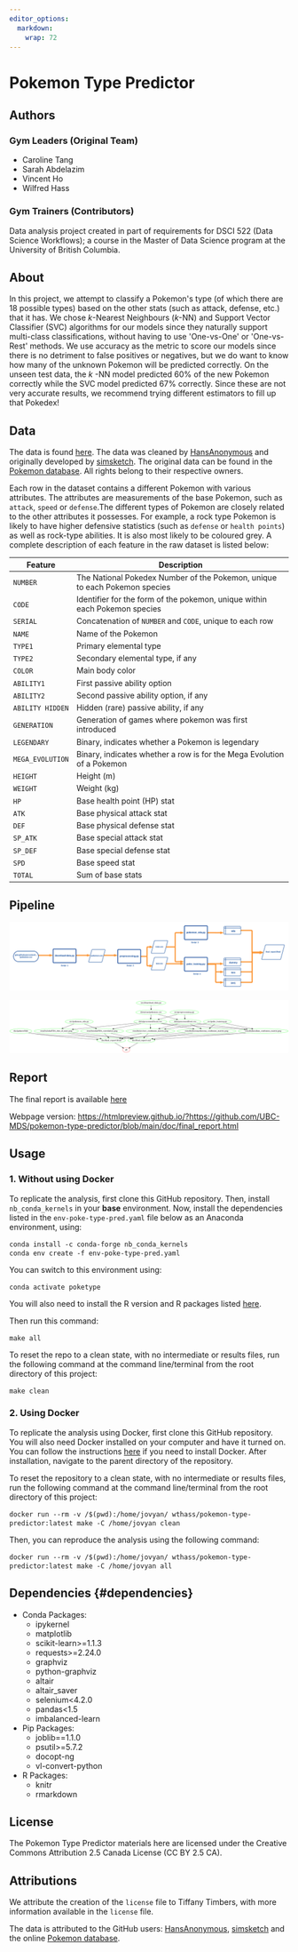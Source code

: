 ```yaml
---
editor_options: 
  markdown: 
    wrap: 72
---
```


<!-- #region -->

# Pokemon Type Predictor

## Authors

### Gym Leaders (Original Team)

-   Caroline Tang
-   Sarah Abdelazim
-   Vincent Ho
-   Wilfred Hass

### Gym Trainers (Contributors)

Data analysis project created in part of requirements for DSCI 522 (Data
Science Workflows); a course in the Master of Data Science program at
the University of British Columbia.

## About

In this project, we attempt to classify a Pokemon's type (of which there
are 18 possible types) based on the other stats (such as attack,
defense, etc.) that it has. We chose $k$-Nearest Neighbours ($k$-NN) and
Support Vector Classifier (SVC) algorithms for our models since they
naturally support multi-class classifications, without having to use
'One-vs-One' or 'One-vs-Rest' methods. We use accuracy as the metric to
score our models since there is no detriment to false positives or
negatives, but we do want to know how many of the unknown Pokemon will
be predicted correctly. On the unseen test data, the $k$ -NN model
predicted 60% of the new Pokemon correctly while the SVC model predicted
67% correctly. Since these are not very accurate results, we recommend
trying different estimators to fill up that Pokedex!

## Data

The data is found
[here](https://gist.github.com/HansAnonymous/56d3c1f8136f7e0385cc781cf18d486c).
The data was cleaned by
[HansAnonymous](https://gist.github.com/HansAnonymous) and originally
developed by [simsketch](https://gist.github.com/simsketch). The
original data can be found in the [Pokemon
database](https://pokemondb.net/pokedex). All rights belong to their
respective owners.

Each row in the dataset contains a different Pokemon with various
attributes. The attributes are measurements of the base Pokemon, such as
`attack`, `speed` or `defense`.The different types of Pokemon are
closely related to the other attributes it possesses. For example, a
rock type Pokemon is likely to have higher defensive statistics (such as
`defense` or `health points`) as well as rock-type abilities. It is also
most likely to be coloured grey. A complete description of each feature
in the raw dataset is listed below:

| Feature          | Description                                                                |
|----------------------------|--------------------------------------------|
| `NUMBER`         | The National Pokedex Number of the Pokemon, unique to each Pokemon species |
| `CODE`           | Identifier for the form of the pokemon, unique within each Pokemon species |
| `SERIAL`         | Concatenation of `NUMBER` and `CODE`, unique to each row                   |
| `NAME`           | Name of the Pokemon                                                        |
| `TYPE1`          | Primary elemental type                                                     |
| `TYPE2`          | Secondary elemental type, if any                                           |
| `COLOR`          | Main body color                                                            |
| `ABILITY1`       | First passive ability option                                               |
| `ABILITY2`       | Second passive ability option, if any                                      |
| `ABILITY HIDDEN` | Hidden (rare) passive ability, if any                                      |
| `GENERATION`     | Generation of games where pokemon was first introduced                     |
| `LEGENDARY`      | Binary, indicates whether a Pokemon is legendary                           |
| `MEGA_EVOLUTION` | Binary, indicates whether a row is for the Mega Evolution of a Pokemon     |
| `HEIGHT`         | Height (m)                                                                 |
| `WEIGHT`         | Weight (kg)                                                                |
| `HP`             | Base health point (HP) stat                                                |
| `ATK`            | Base physical attack stat                                                  |
| `DEF`            | Base physical defense stat                                                 |
| `SP_ATK`         | Base special attack stat                                                   |
| `SP_DEF`         | Base special defense stat                                                  |
| `SPD`            | Base speed stat                                                            |
| `TOTAL`          | Sum of base stats                                                          |

## Pipeline

![](doc/pipeline/pipeline_diagram.png)

![](doc/pipeline/Makefile.png)

## Report

The final report is available [here](/doc/final_report.md)

Webpage version:
<https://htmlpreview.github.io/?https://github.com/UBC-MDS/pokemon-type-predictor/blob/main/doc/final_report.html>

## Usage

### 1\. Without using Docker

To replicate the analysis, first clone this GitHub repository. Then,
install `nb_conda_kernels` in your **base** environment. Now, install
the dependencies listed in the `env-poke-type-pred.yaml` file below as
an Anaconda environment, using:

``` console
conda install -c conda-forge nb_conda_kernels
conda env create -f env-poke-type-pred.yaml
```

You can switch to this environment using:

``` console
conda activate poketype
```

You will also need to install the R version and R packages listed
[here](#dependencies).

Then run this command:

``` console
make all
```

To reset the repo to a clean state, with no intermediate or results
files, run the following command at the command line/terminal from the
root directory of this project:

``` console
make clean
```

### 2\. Using Docker

To replicate the analysis using Docker, first clone this GitHub repository. You will also need Docker installed on your computer and have it turned on. You can follow the instructions [here](https://docs.docker.com/get-docker/) if you need to install Docker. After installation, navigate to the parent directory of the repository.

To reset the repository to a clean state, with no intermediate or results
files, run the following command at the command line/terminal from the
root directory of this project:

```console
docker run --rm -v /$(pwd):/home/jovyan/ wthass/pokemon-type-predictor:latest make -C /home/jovyan clean
```

Then, you can reproduce the analysis using the following command:

```console
docker run --rm -v /$(pwd):/home/jovyan/ wthass/pokemon-type-predictor:latest make -C /home/jovyan all
```

## Dependencies {#dependencies}

- Conda Packages:
  - ipykernel
  - matplotlib
  - scikit-learn>=1.1.3
  - requests>=2.24.0
  - graphviz
  - python-graphviz
  - altair
  - altair_saver
  - selenium<4.2.0
  - pandas<1.5
  - imbalanced-learn
- Pip Packages:
  - joblib==1.1.0
  - psutil>=5.7.2
  - docopt-ng
  - vl-convert-python
- R Packages:
  - knitr
  - rmarkdown

## License

The Pokemon Type Predictor materials here are licensed under the
Creative Commons Attribution 2.5 Canada License (CC BY 2.5 CA).

## Attributions

We attribute the creation of the `license` file to Tiffany Timbers, with
more information available in the `license` file.

The data is attributed to the GitHub users:
[HansAnonymous](https://gist.github.com/HansAnonymous/56d3c1f8136f7e0385cc781cf18d486c),
[simsketch](https://gist.github.com/simsketch) and the online [Pokemon
database](https://pokemondb.net/pokedex). <!-- #endregion -->
